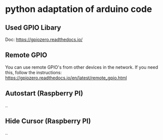 # python adaptation of arduino code


## Used GPIO Libary
Doc:  https://gpiozero.readthedocs.io/

## Remote GPIO
You can use remote GPIO's from other devices in the network.
If you need this, follow the instructions: https://gpiozero.readthedocs.io/en/latest/remote_gpio.html

## Autostart (Raspberry PI)
..

## Hide Cursor (Raspberry PI)
..


